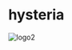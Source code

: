 # hysteria
![logo2](https://github.com/user-attachments/assets/67d9fbdc-8268-40d1-8fb9-87f87045b012)
